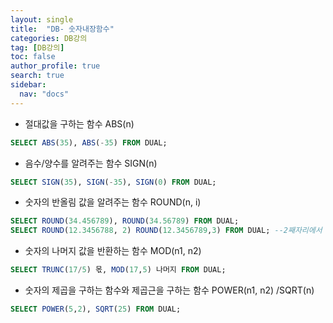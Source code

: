 ```yaml
---
layout: single
title:  "DB- 숫자내장함수"
categories: DB강의
tag: [DB강의]
toc: false
author_profile: true
search: true
sidebar:
  nav: "docs"
---
```


- 절대값을 구하는 함수 ABS(n)
```SQL
SELECT ABS(35), ABS(-35) FROM DUAL;
```

- 음수/양수를 알려주는 함수 SIGN(n)
```SQL
SELECT SIGN(35), SIGN(-35), SIGN(0) FROM DUAL;
```

- 숫자의 반올림 값을 알려주는 함수 ROUND(n, i)
```SQL
SELECT ROUND(34.456789), ROUND(34.56789) FROM DUAL;
SELECT ROUND(12.3456788, 2) ROUND(12.3456789,3) FROM DUAL; --2째자리에서 반올림 3째자리에서반올림
```

- 숫자의 나머지 값을 반환하는 함수 MOD(n1, n2) 
```sql
SELECT TRUNC(17/5) 몫, MOD(17,5) 나머지 FROM DUAL;
```

- 숫자의 제곱을 구하는 함수와 제곱근을 구하는 함수 POWER(n1, n2) /SQRT(n)
```sql
SELECT POWER(5,2), SQRT(25) FROM DUAL;
```
